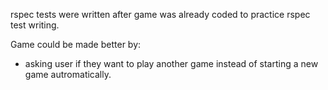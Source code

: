 rspec tests were written after game was already coded to practice rspec test writing. 

Game could be made better by:
- asking user if they want to play another game instead of starting a new game autromatically.